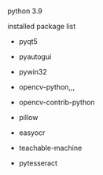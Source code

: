 ###

python 3.9

installed package list
- pyqt5
- pyautogui
- pywin32
- opencv-python,,, 
- opencv-contrib-python
- pillow
- easyocr


- teachable-machine
- pytesseract